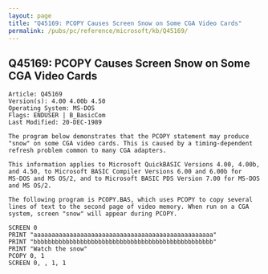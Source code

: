 ```yaml
---
layout: page
title: "Q45169: PCOPY Causes Screen Snow on Some CGA Video Cards"
permalink: /pubs/pc/reference/microsoft/kb/Q45169/
---
```


## Q45169: PCOPY Causes Screen Snow on Some CGA Video Cards

	Article: Q45169
	Version(s): 4.00 4.00b 4.50
	Operating System: MS-DOS
	Flags: ENDUSER | B_BasicCom
	Last Modified: 20-DEC-1989
	
	The program below demonstrates that the PCOPY statement may produce
	"snow" on some CGA video cards. This is caused by a timing-dependent
	refresh problem common to many CGA adapters.
	
	This information applies to Microsoft QuickBASIC Versions 4.00, 4.00b,
	and 4.50, to Microsoft BASIC Compiler Versions 6.00 and 6.00b for
	MS-DOS and MS OS/2, and to Microsoft BASIC PDS Version 7.00 for MS-DOS
	and MS OS/2.
	
	The following program is PCOPY.BAS, which uses PCOPY to copy several
	lines of text to the second page of video memory. When run on a CGA
	system, screen "snow" will appear during PCOPY.
	
	SCREEN 0
	PRINT "aaaaaaaaaaaaaaaaaaaaaaaaaaaaaaaaaaaaaaaaaaaaaaaaaa"
	PRINT "bbbbbbbbbbbbbbbbbbbbbbbbbbbbbbbbbbbbbbbbbbbbbbbbbb"
	PRINT "Watch the snow"
	PCOPY 0, 1
	SCREEN 0, , 1, 1
